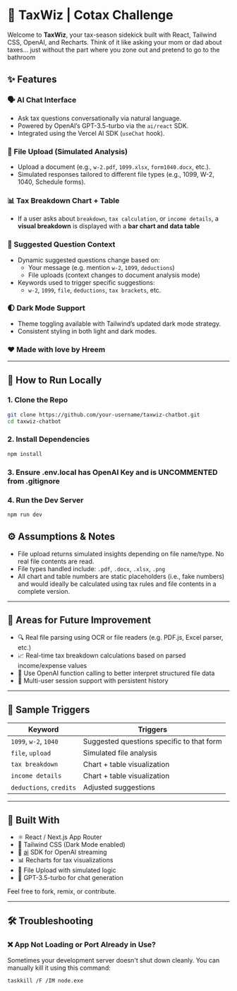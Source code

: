 
# 🧾 TaxWiz | Cotax Challenge

Welcome to **TaxWiz**, your tax-season sidekick built with React, Tailwind CSS, OpenAI, and Recharts. Think of it like asking your mom or dad about taxes... just without the part where you zone out and pretend to go to the bathroom 



## ✨ Features

### 🗣️ AI Chat Interface
- Ask tax questions conversationally via natural language.
- Powered by OpenAI’s GPT-3.5-turbo via the `ai/react` SDK.
- Integrated using the Vercel AI SDK (`useChat` hook).

### 📂 File Upload (Simulated Analysis)
- Upload a document (e.g., `w-2.pdf`, `1099.xlsx`, `form1040.docx`, etc.).
- Simulated responses tailored to different file types (e.g., 1099, W-2, 1040, Schedule forms).

### 📊 Tax Breakdown Chart + Table
- If a user asks about `breakdown`, `tax calculation`, or `income details`, a **visual breakdown** is displayed with a **bar chart and data table**

### 🤖 Suggested Question Context
- Dynamic suggested questions change based on:
  - Your message (e.g. mention `w-2`, `1099`, `deductions`)
  - File uploads (context changes to document analysis mode)
- Keywords used to trigger specific suggestions:
  - `w-2`, `1099`, `file`, `deductions`, `tax brackets`, etc.

### 🌓 Dark Mode Support
- Theme toggling available with Tailwind’s updated dark mode strategy.
- Consistent styling in both light and dark modes.

### ❤️ Made with love by Hreem


---

## 🧪 How to Run Locally

### 1. Clone the Repo
```bash
git clone https://github.com/your-username/taxwiz-chatbot.git
cd taxwiz-chatbot
```

### 2. Install Dependencies
```bash
npm install
```

### 3. Ensure .env.local has OpenAI Key and is UNCOMMENTED from .gitignore

### 4. Run the Dev Server

```bash
npm run dev
```

## ⚙️ Assumptions & Notes

- File upload returns simulated insights depending on file name/type. No real file contents are read.
- File types handled include: `.pdf`, `.docx`, `.xlsx`, `.png`
- All chart and table numbers are static placeholders (i.e., fake numbers) and would ideally be calculated using tax rules and file contents in a complete version.

---

## 🚀 Areas for Future Improvement

- 🔍 Real file parsing using OCR or file readers (e.g. PDF.js, Excel parser, etc.)
- 📈 Real-time tax breakdown calculations based on parsed income/expense values
- 🧠 Use OpenAI function calling to better interpret structured file data
- 👥 Multi-user session support with persistent history
---

## 🧠 Sample Triggers

| Keyword                | Triggers                                  |
|------------------------|-------------------------------------------|
| `1099`, `w-2`, `1040`  | Suggested questions specific to that form |
| `file`, `upload`       | Simulated file analysis                   |
| `tax breakdown`        | Chart + table visualization               |
| `income details`       | Chart + table visualization               |
| `deductions`, `credits`| Adjusted suggestions                      |

---

## 🧵 Built With

- ⚛️ React / Next.js App Router
- 🎨 Tailwind CSS (Dark Mode enabled)
- 💬 [ai](https://sdk.vercel.ai) SDK for OpenAI streaming
- 📊 Recharts for tax visualizations
- 📁 File Upload with simulated logic
- 🧠 GPT-3.5-turbo for chat generation



Feel free to fork, remix, or contribute.

---

## 🛠️ Troubleshooting

### ❌ App Not Loading or Port Already in Use?

Sometimes your development server doesn't shut down cleanly. You can manually kill it using this command:

```bash
taskkill /F /IM node.exe

